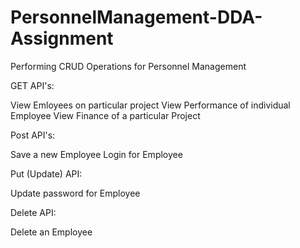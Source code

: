 # PersonnelManagement-DDA-Assignment
Performing CRUD Operations for Personnel Management


GET API's:

View Emloyees on particular project
View Performance of individual Employee
View Finance of a particular Project

Post API's:

Save a new Employee
Login for Employee

Put (Update) API:

Update password for Employee

Delete API:

Delete an Employee
